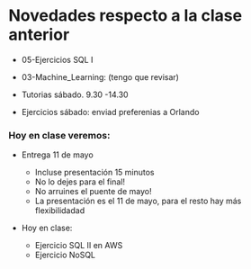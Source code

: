 # Novedades respecto a la clase anterior

* 05-Ejercicios SQL I

* 03-Machine_Learning: (tengo que revisar)

* Tutorias sábado. 9.30 -14.30

* Ejercicios sábado: enviad preferenias a Orlando

### Hoy en clase veremos:


* Entrega 11 de mayo
  * Incluse presentación 15 minutos
  * No lo dejes para el final!
  * No arruines el puente de mayo!
  * La presentación es el 11 de mayo, para el resto hay más flexibilidadad

* Hoy en clase: 
  * Ejercicio SQL II en AWS
  * Ejercicio NoSQL

